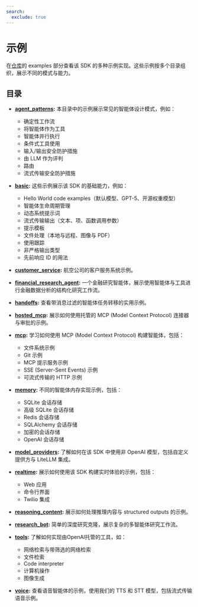 ```yaml
---
search:
  exclude: true
---
```

# 示例

在[仓库](https://github.com/openai/openai-agents-python/tree/main/examples)的 examples 部分查看该 SDK 的多种示例实现。这些示例按多个目录组织，展示不同的模式与能力。

## 目录

-   **[agent_patterns](https://github.com/openai/openai-agents-python/tree/main/examples/agent_patterns):**
    本目录中的示例展示常见的智能体设计模式，例如：

    -   确定性工作流
    -   将智能体作为工具
    -   智能体并行执行
    -   条件式工具使用
    -   输入/输出安全防护措施
    -   由 LLM 作为评判
    -   路由
    -   流式传输安全防护措施

-   **[basic](https://github.com/openai/openai-agents-python/tree/main/examples/basic):**
    这些示例展示该 SDK 的基础能力，例如：

    -   Hello World code examples（默认模型、GPT-5、开源权重模型）
    -   智能体生命周期管理
    -   动态系统提示词
    -   流式传输输出（文本、项、函数调用参数）
    -   提示模板
    -   文件处理（本地与远程、图像与 PDF）
    -   使用跟踪
    -   非严格输出类型
    -   先前响应 ID 的用法

-   **[customer_service](https://github.com/openai/openai-agents-python/tree/main/examples/customer_service):**
    航空公司的客户服务系统示例。

-   **[financial_research_agent](https://github.com/openai/openai-agents-python/tree/main/examples/financial_research_agent):**
    一个金融研究智能体，展示使用智能体与工具进行金融数据分析的结构化研究工作流。

-   **[handoffs](https://github.com/openai/openai-agents-python/tree/main/examples/handoffs):**
    查看带消息过滤的智能体任务转移的实用示例。

-   **[hosted_mcp](https://github.com/openai/openai-agents-python/tree/main/examples/hosted_mcp):**
    展示如何使用托管的 MCP (Model Context Protocol) 连接器与审批的示例。

-   **[mcp](https://github.com/openai/openai-agents-python/tree/main/examples/mcp):**
    学习如何使用 MCP (Model Context Protocol) 构建智能体，包括：

    -   文件系统示例
    -   Git 示例
    -   MCP 提示服务示例
    -   SSE (Server-Sent Events) 示例
    -   可流式传输的 HTTP 示例

-   **[memory](https://github.com/openai/openai-agents-python/tree/main/examples/memory):**
    不同的智能体内存实现示例，包括：

    -   SQLite 会话存储
    -   高级 SQLite 会话存储
    -   Redis 会话存储
    -   SQLAlchemy 会话存储
    -   加密的会话存储
    -   OpenAI 会话存储

-   **[model_providers](https://github.com/openai/openai-agents-python/tree/main/examples/model_providers):**
    了解如何在该 SDK 中使用非 OpenAI 模型，包括自定义提供方与 LiteLLM 集成。

-   **[realtime](https://github.com/openai/openai-agents-python/tree/main/examples/realtime):**
    展示如何使用该 SDK 构建实时体验的示例，包括：

    -   Web 应用
    -   命令行界面
    -   Twilio 集成

-   **[reasoning_content](https://github.com/openai/openai-agents-python/tree/main/examples/reasoning_content):**
    展示如何处理推理内容与 structured outputs 的示例。

-   **[research_bot](https://github.com/openai/openai-agents-python/tree/main/examples/research_bot):**
    简单的深度研究克隆，展示复杂的多智能体研究工作流。

-   **[tools](https://github.com/openai/openai-agents-python/tree/main/examples/tools):**
    了解如何实现由OpenAI托管的工具，如：

    -   网络检索与带筛选的网络检索
    -   文件检索
    -   Code interpreter
    -   计算机操作
    -   图像生成

-   **[voice](https://github.com/openai/openai-agents-python/tree/main/examples/voice):**
    查看语音智能体的示例，使用我们的 TTS 和 STT 模型，包括流式传输语音示例。